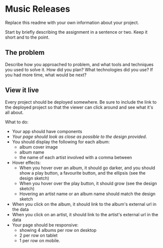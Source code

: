 # Music Releases
Replace this readme with your own information about your project.

Start by briefly describing the assignment in a sentence or two. Keep it short and to the point.

## The problem

Describe how you approached to problem, and what tools and techniques you used to solve it. How did you plan? What technologies did you use? If you had more time, what would be next?

## View it live

Every project should be deployed somewhere. Be sure to include the link to the deployed project so that the viewer can click around and see what it's all about.


What to do: 
- Your app should have components
- *Your page should look as close as possible to the design provided*.
- You should display the following for each album:
    - album cover image
    - album name
    - the name of each artist involved with a comma between
- Hover effects:
    - When you hover over an album, it should go darker, and you should show a play button, a favourite button, and the ellipsis (see the design sketch)
    - When you hover over the play button, it should grow (see the design sketch)
    - Hovering an artist name or an album name should match the design sketch
- When you click on the album, it should link to the album's external url in the data
- When you click on an artist, it should link to the artist's external url in the data
- Your page should be responsive:
    - showing 4 albums per row on desktop
    - 2 per row on tablet
    - 1 per row on mobile.

